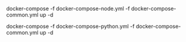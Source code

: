 docker-compose -f docker-compose-node.yml -f docker-compose-common.yml up -d

docker-compose -f docker-compose-python.yml -f docker-compose-common.yml up -d